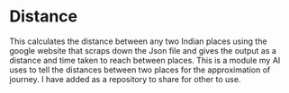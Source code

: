 # Distance
This calculates the distance between any two Indian places using the google website that scraps down the Json file and gives the output as a distance and time taken to reach between places. This is a module my AI uses to tell the distances between two places for the approximation of journey. I have added as a repository to share for other to use.
